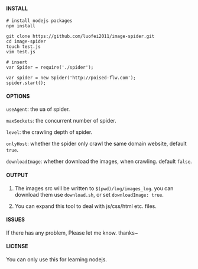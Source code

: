 #### INSTALL 

    # install nodejs packages
    npm install

    git clone https://github.com/luofei2011/image-spider.git
    cd image-spider
    touch test.js
    vim test.js

    # insert
    var Spider = require('./spider');

    var spider = new Spider('http://poised-flw.com');
    spider.start();

#### OPTIONS

`useAgent`: the ua of spider.

`maxSockets`: the concurrent number of spider.

`level`: the crawling depth of spider.

`onlyHost`: whether the spider only crawl the same domain website, default `true`.

`downloadImage`: whether download the images, when crawling. default `false`.

#### OUTPUT 

1. The images src will be written to `$(pwd)/log/images_log`. you can download them use `download.sh`, or set `downloadImage: true`.

2. You can expand this tool to deal with js/css/html etc. files.

#### ISSUES

If there has any problem, Please let me know. thanks~

#### LICENSE

You can only use this for learning nodejs.
